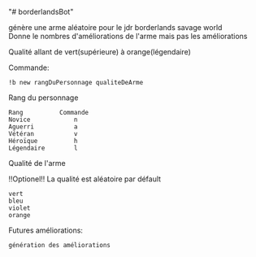 "# borderlandsBot"

génère une arme aléatoire pour le jdr borderlands savage world <br>
Donne le nombres d'améliorations de l'arme mais pas les améliorations

Qualité allant de vert(supérieure) à orange(légendaire)


Commande:

    !b new rangDuPersonnage qualiteDeArme


Rang du personnage

    Rang          Commande
    Novice            n
    Aguerri           a
    Vétéran           v
    Héroïque          h
    Légendaire        l

Qualité de l'arme

!!Optionel!!
La qualité est  aléatoire par défault

    vert
    bleu
    violet
    orange

Futures améliorations:

    génération des améliorations
